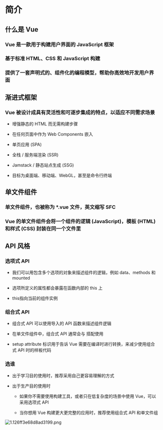 # 简介

## 什么是 Vue

### Vue 是一款用于构建用户界面的 JavaScript 框架

### 基于标准 HTML、CSS 和 JavaScript 构建

### 提供了一套声明式的、组件化的编程模型，帮助你高效地开发用户界面

## 渐进式框架

### Vue 被设计成具有灵活性和可逐步集成的特点，以适应不同需求场景

- 增强静态的 HTML 而无需构建步骤

- 在任何页面中作为 Web Components 嵌入

- 单页应用 (SPA)

- 全栈 / 服务端渲染 (SSR)

- Jamstack / 静态站点生成 (SSG)

- 目标为桌面端、移动端、WebGL，甚至是命令行终端

## 单文件组件

### 单文件组件，也被称为 *.vue 文件，英文缩写 SFC

### Vue 的单文件组件会将一个组件的逻辑 (JavaScript)，模板 (HTML) 和样式 (CSS) 封装在同一个文件里

## API 风格

### 选项式 API

- 我们可以用包含多个选项的对象来描述组件的逻辑，例如 data、methods 和 mounted

- 选项所定义的属性都会暴露在函数内部的 this 上

- this指向当前的组件实例

### 组合式 API

- 组合式 API 可以使用导入的 API 函数来描述组件逻辑

- 在单文件组件中，组合式 API 通常会与  搭配使用

- setup attribute 标识用于告诉 Vue 需要在编译时进行转换，来减少使用组合式 API 时的样板代码

### 选谁

- 出于学习目的使用时，推荐采用自己更容易理解的方式

- 出于生产目的使用时

	- 如果你不需要使用构建工具，或者只在低复杂度的场景中使用 Vue，可以采用选项式 API

	- 当你想用 Vue 构建更大更完整的应用时，推荐使用组合式 API 和单文件组

![1.126ff3e68d8ad3199.png](https://img.picgo.net/2024/02/10/1.126ff3e68d8ad3199.png)